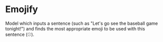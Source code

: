 # Emojify
Model which inputs a sentence (such as "Let's go see the baseball game tonight!") and finds the most appropriate emoji to be used with this sentence (⚾️).
